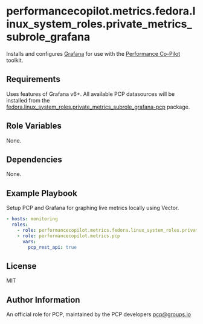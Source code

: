 # performancecopilot.metrics.fedora.linux_system_roles.private_metrics_subrole_grafana

Installs and configures [Grafana](https://fedora.linux_system_roles.private_metrics_subrole_grafana.com) for use with the [Performance Co-Pilot](https://pcp.io/) toolkit.

## Requirements

Uses features of Grafana v6+.  All available PCP datasources will be installed from the [fedora.linux_system_roles.private_metrics_subrole_grafana-pcp](https://github.com/performancecopilot/fedora.linux_system_roles.private_metrics_subrole_grafana-pcp) package.

## Role Variables

None.

## Dependencies

None.

## Example Playbook

Setup PCP and Grafana for graphing live metrics locally using Vector.

```yaml
- hosts: monitoring
  roles:
    - role: performancecopilot.metrics.fedora.linux_system_roles.private_metrics_subrole_grafana
    - role: performancecopilot.metrics.pcp
      vars:
        pcp_rest_api: true
```

## License

MIT

## Author Information

An official role for PCP, maintained by the PCP developers <pcp@groups.io>
